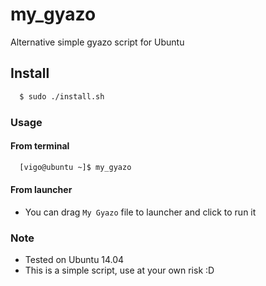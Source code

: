 # my_gyazo
Alternative simple gyazo script for Ubuntu

Install
-------------------

```bash
  $ sudo ./install.sh
```

### Usage
#### From terminal
```bash
  [vigo@ubuntu ~]$ my_gyazo
```

#### From launcher
- You can drag `My Gyazo` file to launcher and click to run it

### Note
- Tested on Ubuntu 14.04
- This is a simple script, use at your own risk :D
